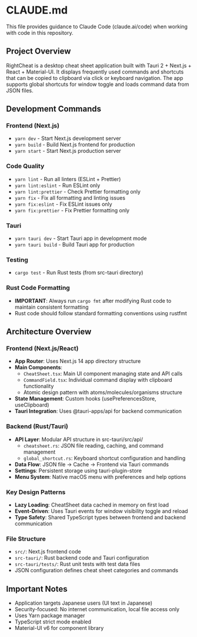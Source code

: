 # CLAUDE.md

This file provides guidance to Claude Code (claude.ai/code) when working with code in this repository.

## Project Overview

RightCheat is a desktop cheat sheet application built with Tauri 2 + Next.js + React + Material-UI. It displays frequently used commands and shortcuts that can be copied to clipboard via click or keyboard navigation. The app supports global shortcuts for window toggle and loads command data from JSON files.

## Development Commands

### Frontend (Next.js)
- `yarn dev` - Start Next.js development server
- `yarn build` - Build Next.js frontend for production
- `yarn start` - Start Next.js production server

### Code Quality
- `yarn lint` - Run all linters (ESLint + Prettier)
- `yarn lint:eslint` - Run ESLint only
- `yarn lint:prettier` - Check Prettier formatting only
- `yarn fix` - Fix all formatting and linting issues
- `yarn fix:eslint` - Fix ESLint issues only
- `yarn fix:prettier` - Fix Prettier formatting only

### Tauri
- `yarn tauri dev` - Start Tauri app in development mode
- `yarn tauri build` - Build Tauri app for production

### Testing
- `cargo test` - Run Rust tests (from src-tauri directory)

### Rust Code Formatting
- **IMPORTANT**: Always run `cargo fmt` after modifying Rust code to maintain consistent formatting
- Rust code should follow standard formatting conventions using rustfmt

## Architecture Overview

### Frontend (Next.js/React)
- **App Router**: Uses Next.js 14 app directory structure
- **Main Components**:
  - `CheatSheet.tsx`: Main UI component managing state and API calls
  - `CommandField.tsx`: Individual command display with clipboard functionality
  - Atomic design pattern with atoms/molecules/organisms structure
- **State Management**: Custom hooks (usePreferencesStore, useClipboard)
- **Tauri Integration**: Uses @tauri-apps/api for backend communication

### Backend (Rust/Tauri)
- **API Layer**: Modular API structure in src-tauri/src/api/
  - `cheatsheet.rs`: JSON file reading, caching, and command management
  - `global_shortcut.rs`: Keyboard shortcut configuration and handling
- **Data Flow**: JSON file → Cache → Frontend via Tauri commands
- **Settings**: Persistent storage using tauri-plugin-store
- **Menu System**: Native macOS menu with preferences and help options

### Key Design Patterns
- **Lazy Loading**: CheatSheet data cached in memory on first load
- **Event-Driven**: Uses Tauri events for window visibility toggle and reload
- **Type Safety**: Shared TypeScript types between frontend and backend communication

### File Structure
- `src/`: Next.js frontend code
- `src-tauri/`: Rust backend code and Tauri configuration
- `src-tauri/tests/`: Rust unit tests with test data files
- JSON configuration defines cheat sheet categories and commands

## Important Notes

- Application targets Japanese users (UI text in Japanese)
- Security-focused: No internet communication, local file access only
- Uses Yarn package manager
- TypeScript strict mode enabled
- Material-UI v6 for component library